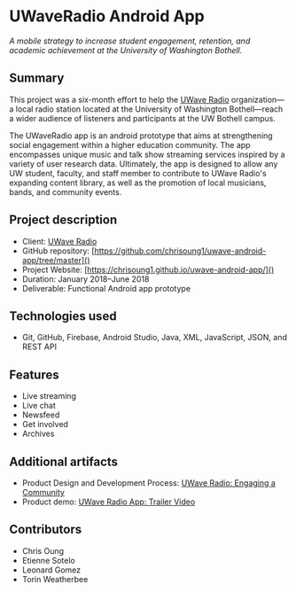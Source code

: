 # UWaveRadio Android App

*A mobile strategy to increase student engagement, retention, and academic achievement at the University of Washington Bothell.*

## Summary

This project was a six-month effort to help the [UWave Radio](uwave.fm) organization—a local radio station located at the University of Washington Bothell—reach a wider audience of listeners and participants at the UW Bothell campus. 

The UWaveRadio app is an android prototype that aims at strengthening social engagement within a higher education community. The app encompasses unique music and talk show streaming services inspired by a variety of user research data. Ultimately, the app is designed to allow any UW student, faculty, and staff member to contribute to UWave Radio's expanding content library, as well as the promotion of local musicians, bands, and community events.


## Project description

- Client: [UWave Radio](uwave.fm)
- GitHub repository: [https://github.com/chrisoung1/uwave-android-app/tree/master]()
- Project Website: [https://chrisoung1.github.io/uwave-android-app/]()
- Duration: January 2018–June 2018
- Deliverable: Functional Android app prototype


## Technologies used

- Git, GitHub, Firebase, Android Studio, Java, XML, JavaScript, JSON, and REST API


## Features

- Live streaming
- Live chat 
- Newsfeed
- Get involved
- Archives

## Additional artifacts

- Product Design and Development Process: [UWave Radio: Engaging a Community](https://docs.google.com/presentation/d/e/2PACX-1vRHrR_hMKWqeVFWRrEfHaYBRjDf_sbfruLtcaAzsHJpPPESqksKjv96UF0gfMXvi657U_IflOazLZxi/pub?start=false&loop=false&delayms=3000)
- Product demo: [UWave Radio App: Trailer Video](https://www.youtube.com/watch?v=MfDhygftfd4)


## Contributors

- Chris Oung 
- Etienne Sotelo
- Leonard Gomez
- Torin Weatherbee


